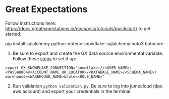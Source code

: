 # Great Expectations

Follow instructions here: https://docs.greatexpectations.io/docs/oss/tutorials/quickstart/ to get started.

pip install sqlalchemy python-dotenv snowflake-sqlalchemy boto3 botocore

1. Be sure to export and create the GX data source environmental variable. Follow these [steps](https://docs.greatexpectations.io/docs/oss/guides/connecting_to_your_data/fluent/database/connect_sql_source_data?sql-database-type=snowflake) to set it up: 

```
export GX_SNOWFLAKE_CONNECTION="snowflake://<USER_NAME>:<PASSWORD>@<ACCOUNT_NAME_OR_LOCATOR>/<DATABASE_NAME>/<SCHEMA_NAME>?warehouse=<WAREHOUSE_NAME>&role=<ROLE_NAME>"
```

2. Run validation `python validation.py`.  Be sure to log into jumpcloud (dpe aws account) and export your credentials in the terminal.
